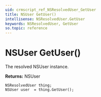 ```yaml
---
uid: crmscript_ref_NSResolvedUser_GetUser
title: NSUser GetUser()
intellisense: NSResolvedUser.GetUser
keywords: NSResolvedUser, GetUser
so.topic: reference
---
```


# NSUser GetUser()

The resolved NSUser instance.

**Returns:** NSUser

```crmscript
NSResolvedUser thing;
NSUser user  = thing.GetUser();
```

